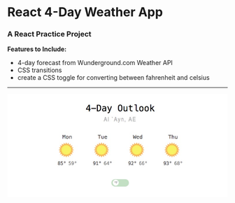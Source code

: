 # React 4-Day Weather App

### A React Practice Project

**Features to Include:**

* 4-day forecast from Wunderground.com Weather API
* CSS transitions
* create a CSS toggle for converting between fahrenheit and celsius
---

![React Weather App](https://github.com/MichaelKeithM/images/blob/master/react-weather-app3.jpg)
